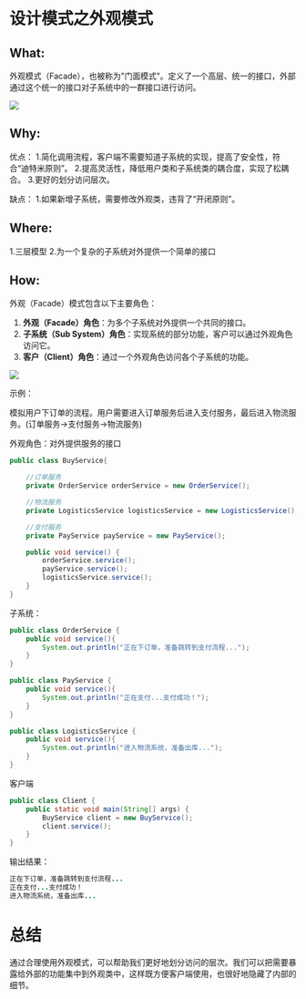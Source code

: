 # 设计模式之外观模式
## What:
外观模式（Facade），也被称为"门面模式"。定义了一个高层、统一的接口，外部通过这个统一的接口对子系统中的一群接口进行访问。

![](https://raw.githubusercontent.com/MuggleLee/PicGo/master/%E8%AE%BE%E8%AE%A1%E6%A8%A1%E5%BC%8F/%E5%A4%96%E8%A7%82%E6%A8%A1%E5%BC%8F/Pattern-facede.png)

## Why:
优点：
1.简化调用流程，客户端不需要知道子系统的实现，提高了安全性，符合“迪特米原则”。
2.提高灵活性，降低用户类和子系统类的耦合度，实现了松耦合。
3.更好的划分访问层次。

缺点：
1.如果新增子系统，需要修改外观类，违背了“开闭原则”。

## Where:
1.三层模型
2.为一个复杂的子系统对外提供一个简单的接口


## How:
外观（Facade）模式包含以下主要角色：

1. **外观（Facade）角色**：为多个子系统对外提供一个共同的接口。
2. **子系统（Sub System）角色**：实现系统的部分功能，客户可以通过外观角色访问它。
3. **客户（Client）角色**：通过一个外观角色访问各个子系统的功能。

![](https://raw.githubusercontent.com/MuggleLee/PicGo/master/%E8%AE%BE%E8%AE%A1%E6%A8%A1%E5%BC%8F/%E5%A4%96%E8%A7%82%E6%A8%A1%E5%BC%8F/Pattern-Facade.png)

示例：

模拟用户下订单的流程。用户需要进入订单服务后进入支付服务，最后进入物流服务。(订单服务->支付服务->物流服务)

外观角色：对外提供服务的接口
```java
public class BuyService{

    //订单服务
    private OrderService orderService = new OrderService();

    //物流服务
    private LogisticsService logisticsService = new LogisticsService();

    //支付服务
    private PayService payService = new PayService();

    public void service() {
        orderService.service();
        payService.service();
        logisticsService.service();
    }
}
```
子系统：
```java
public class OrderService {
    public void service(){
        System.out.println("正在下订单，准备跳转到支付流程...");
    }
}
```
```java
public class PayService {
    public void service(){
        System.out.println("正在支付...支付成功！");
    }
}
```
```java
public class LogisticsService {
    public void service(){
        System.out.println("进入物流系统，准备出库...");
    }
}
```

客户端
```java
public class Client {
    public static void main(String[] args) {
        BuyService client = new BuyService();
        client.service();
    }
}
```

输出结果：
```java
正在下订单，准备跳转到支付流程...
正在支付...支付成功！
进入物流系统，准备出库...
```


# 总结

通过合理使用外观模式，可以帮助我们更好地划分访问的层次。我们可以把需要暴露给外部的功能集中到外观类中，这样既方便客户端使用，也很好地隐藏了内部的细节。





